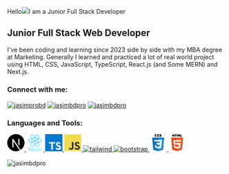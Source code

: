 Hello![](https://user-images.githubusercontent.com/18350557/176309783-0785949b-9127-417c-8b55-ab5a4333674e.gif)I am a Junior Full Stack Developer

## Junior Full Stack Web Developer

I've been coding and learning since 2023 side by side with my MBA degree at Marketing. Generally I learned and practiced a lot of real world project using HTML, CSS, JavaScript, TypeScript, React.js (and Some MERN) and Next.js.

<h3 align="left">Connect with me:</h3>
<p align="left">
<a href="https://fb.com/jasimprobd" target="blank">
  <img align="center" src="https://raw.githubusercontent.com/rahuldkjain/github-profile-readme-generator/master/src/images/icons/Social/facebook.svg" alt="jasimprobd" height="30" width="40" /></a>
<a href="https://instagram.com/jasimbdpro" target="blank">
  <img align="center" src="https://raw.githubusercontent.com/rahuldkjain/github-profile-readme-generator/master/src/images/icons/Social/instagram.svg" alt="jasimbdpro" height="30" width="40" /></a>
<a href="https://www.behance.net/jasimbdpro" target="blank">
<img   align="center" src="https://raw.githubusercontent.com/rahuldkjain/github-profile-readme-generator/master/src/images/icons/Social/behance.svg" alt="jasimbdpro" height="30" width="40" /></a>
</p>

<h3 align="left">Languages and Tools:</h3>
<p align="left">

<a href="https://nextjs.org/" target="_blank" rel="noreferrer">
<img   width="40" src="https://raw.githubusercontent.com/jasimbdpro/github-as-a-cdn/main/uploads/nextjs.svg" alt="Next Logo"> </a>

<a href="https://reactjs.org/" target="_blank" rel="noreferrer">
<img   src="https://raw.githubusercontent.com/devicons/devicon/master/icons/react/react-original-wordmark.svg" alt="react" width="40" height="40"/> </a>

<a href="https://www.typescriptlang.org/" target="_blank" rel="noreferrer">
<img   src="https://raw.githubusercontent.com/jasimbdpro/github-as-a-cdn/main/uploads/typescript-icon.svg" alt="typescript" width="40" height="40"/> </a>

<a href="https://developer.mozilla.org/en-US/docs/Web/JavaScript" target="_blank" rel="noreferrer">
<img   src="https://raw.githubusercontent.com/devicons/devicon/master/icons/javascript/javascript-original.svg" alt="javascript" width="40" height="40"/> </a>

<a href="https://tailwindcss.com/" target="_blank" rel="noreferrer">
<img   src="https://www.vectorlogo.zone/logos/tailwindcss/tailwindcss-icon.svg" alt="tailwind" width="40" height="40"/> </a>

<a href="https://getbootstrap.com" target="_blank" rel="noreferrer">
   <img   src="https://upload.wikimedia.org/wikipedia/commons/b/b2/Bootstrap_logo.svg" alt="bootstrap" width="40" height="40"/> </a> 
   
   <a href="https://www.w3schools.com/css/" target="_blank" rel="noreferrer">
<img   src="https://raw.githubusercontent.com/devicons/devicon/master/icons/css3/css3-original-wordmark.svg" alt="css3" width="40" height="40"/> </a>

<a href="https://www.w3.org/html/" target="_blank" rel="noreferrer">
<img   src="https://raw.githubusercontent.com/devicons/devicon/master/icons/html5/html5-original-wordmark.svg" alt="html5" width="40" height="40"/> </a>
</p>

<p>
 <img align="center" src="https://github-readme-stats.vercel.app/api/top-langs?username=jasimbdpro&show_icons=true&locale=en&layout=compact" alt="jasimbdpro" />
</p>
